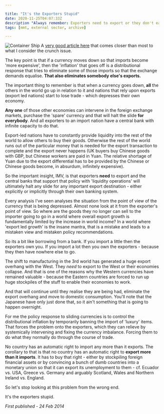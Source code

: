 ```yaml
---

title: "It's the Exporters Stupid"
date: 2020-11-25T04:07:33Z
description "Always remember: Exporters need to export or they don't eat"
tags: [mmt, external sector, archive]

---
```


![Container Ship](images/container-ship.jpg)
A [very good article here](http://www.bondeconomics.com/2014/02/why-rich-countries-should-float-their.html) that comes closer than most to what I consider the crunch issue.

The key point is that if a currency moves down so that imports become 'more expensive', then the 'inflation' that goes off is a distributional response that tries to eliminate some of those imports so that the exchange demands equalise. **That also eliminates somebody else's exports.**

The important thing to remember is that when a currency goes down, **all** the others in the world go up in relation to it and nations that rely upon exports (export led nations) start to lose trade - which depresses their own economy.

**Any one** of those other economies can intervene in the foreign exchange markets, purchase the 'spare' currency and that will halt the slide **for everybody**. And all exporters to an import nation have a central bank with infinite capacity to do that.

Export-led nations have to constantly provide liquidity into the rest of the world to allow others to buy their goods. Otherwise the rest of the world runs out of the particular money that is needed for the export transaction to complete and the export never happens (UK buyers buy Chinese goods with GBP, but Chinese workers are paid in Yuan. The relative shortage of Yuan due to the export differential has to be provided by the Chinese or Chinese goods become, in absurdum, infinitely expensive).

So the important insight, IMV, is that exporters **need** to export and the central banks that support that policy with 'liquidity operations' will ultimately halt any slide for any important export destination - either explicitly or implicitly through their own banking system.

Every analysis I've seen analyses the situation from the point of view of the currency that is being depressed. Almost none look at it from the exporter's point of view. So where are the goods they no longer can sell to the importer going to go in a world where overall export growth is fundamentally limited by the increase in world income? In a world where 'export led growth' is the insane mantra, that is a mistake and leads to a mistaken view and mistaken policy recommendations.

So its a bit like borrowing from a bank. If you import a little then the exporters own you. If you import a lot then you own the exporters - because they then have nowhere else to go.

The shift to manufacturing in the 3rd world has generated a huge export overhang with the West. They *need* to export to the West or their economies collapse. And that is one of the reasons why the Western currencies have remained valuable - because the Eastern countries are forced to run up huge stockpiles of the stuff to enable their economies to work.

And that will continue until they realise they are being had, eliminate the export overhang and move to domestic consumption. You'll note that the Japanese have only just done that, so it ain't something that is going to happen overnight.

For me the policy response to sliding currencies is to control the distributional inflation by temporarily banning the import of 'luxury' items. That forces the problem onto the exporters, which they can relieve by systemically intervening and fixing the currency imbalance. Forcing them to do what they normally do through the course of trade.

No country has an automatic right to import any more than it exports. The corollary to that is that no country has an automatic right to **export more than it imports**. It has to buy that right - either by stockpiling foreign financial assets or by convincing a bunch of dumb countries into a monetary union so that it can export its unemployment to them - cf. Ecuador vs. USA, Greece vs. Germany and arguably Scotland, Wales and Northern Ireland vs. England.

So let's stop looking at this problem from the wrong end.

It's the exporters stupid.

*First published - 24 Feb 2014*
